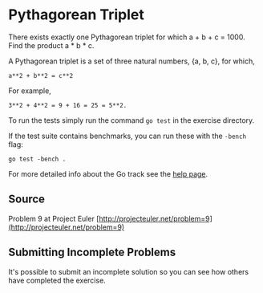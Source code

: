# Pythagorean Triplet

There exists exactly one Pythagorean triplet for which a + b + c = 1000. Find the product a * b * c.

A Pythagorean triplet is a set of three natural numbers, {a, b, c}, for
which,

```
a**2 + b**2 = c**2
```

For example, 

```
3**2 + 4**2 = 9 + 16 = 25 = 5**2.
```

To run the tests simply run the command `go test` in the exercise directory.

If the test suite contains benchmarks, you can run these with the `-bench`
flag:

    go test -bench .

For more detailed info about the Go track see the [help
page](http://exercism.io/languages/go).

## Source

Problem 9 at Project Euler [http://projecteuler.net/problem=9](http://projecteuler.net/problem=9)

## Submitting Incomplete Problems
It's possible to submit an incomplete solution so you can see how others have completed the exercise.

